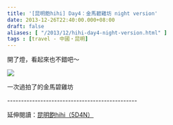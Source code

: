 ```yaml
---
title: '[昆明飽hihi] Day4：金馬碧雞坊 night version'
date: 2013-12-26T22:40:00.000+08:00
draft: false
aliases: [ "/2013/12/hihi-day4-night-version.html" ]
tags : [travel - 中國・昆明]
---
```


開了燈，看起來也不錯吧～  

[![](https://4.bp.blogspot.com/-F_9rkBo5VDI/XCiYmjJJHrI/AAAAAAAADY8/cCRKTLmFb-YFBudiNSOUspc44CVHmLUqwCLcBGAs/s640/57.jpg)](https://4.bp.blogspot.com/-F_9rkBo5VDI/XCiYmjJJHrI/AAAAAAAADY8/cCRKTLmFb-YFBudiNSOUspc44CVHmLUqwCLcBGAs/s1600/57.jpg)

一次過拍了的金馬碧雞坊  
  
\-----------------------------------------------  
  
延伸閱讀：[昆明飽hihi（5D4N）](http://www.hidie.net/2013/12/hihi5d4n.html)